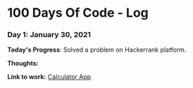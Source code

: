 # 100 Days Of Code - Log

### Day 1: January 30, 2021

**Today's Progress**: Solved a problem on Hackerrank platform.

**Thoughts:** 

**Link to work:** [Calculator App](http://www.example.com)


